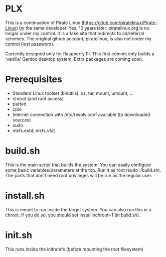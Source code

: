 # PLX

This is a continuation of Pirate Linux (https://gitub.com/piratelinux/Pirate-Linux) by the same developer. Yes, 10 years later. piratelinux.org is no longer under my control. It is a fake site that redirects to ad/referral schemes. The original github account, piratelinux, is also not under my control (lost password).

Currently designed only for Raspberry Pi. This first commit only builds a 'vanilla' Gentoo desktop system. Extra packages are coming soon.

# Prerequisites

- Standard Linux toolset (binutils), xz, tar, mount, umount, ...
- chroot (and root access)
- parted
- cpio
- Internet connection with /etc/resolv.conf available (to downloaded sources)
- sudo
- mkfs.ext4, mkfs.vfat

# build.sh
This is the main script that builds the system. You can easily configure some basic variables/parameters at the top. Run it as root (sudo ./build.sh). The parts that don't need root privileges will be run as the regular user.

# install.sh
This is meant to run inside the target system. You can also run this in a chroot. If you do so, you should set installinchroot=1 (in build.sh).

# init.sh
This runs inside the initramfs (before mounting the root filesystem)
